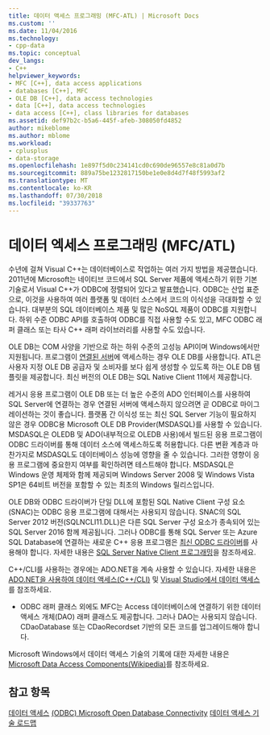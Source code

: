 ```yaml
---
title: 데이터 액세스 프로그래밍 (MFC-ATL) | Microsoft Docs
ms.custom: ''
ms.date: 11/04/2016
ms.technology:
- cpp-data
ms.topic: conceptual
dev_langs:
- C++
helpviewer_keywords:
- MFC [C++], data access applications
- databases [C++], MFC
- OLE DB [C++], data access technologies
- data [C++], data access technologies
- data access [C++], class libraries for databases
ms.assetid: def97b2c-b5a6-445f-afeb-308050fd4852
author: mikeblome
ms.author: mblome
ms.workload:
- cplusplus
- data-storage
ms.openlocfilehash: 1e897f5d0c234141cd0c690de96557e8c81a0d7b
ms.sourcegitcommit: 889a75be1232817150be1e0e8d4d7f48f5993af2
ms.translationtype: MT
ms.contentlocale: ko-KR
ms.lasthandoff: 07/30/2018
ms.locfileid: "39337763"
---
```

# <a name="data-access-programming-mfcatl"></a>데이터 엑세스 프로그래밍 (MFC/ATL)
수년에 걸쳐 Visual C++는 데이터베이스로 작업하는 여러 가지 방법을 제공했습니다. 2011년에 Microsoft는 네이티브 코드에서 SQL Server 제품에 액세스하기 위한 기본 기술로서 Visual C++가 ODBC에 정렬되어 있다고 발표했습니다. ODBC는 산업 표준으로, 이것을 사용하여 여러 플랫폼 및 데이터 소스에서 코드의 이식성을 극대화할 수 있습니다. 대부분의 SQL 데이터베이스 제품 및 많은 NoSQL 제품이 ODBC를 지원합니다. 하위 수준 ODBC API를 호출하여 ODBC를 직접 사용할 수도 있고, MFC ODBC 래퍼 클래스 또는 타사 C++ 래퍼 라이브러리를 사용할 수도 있습니다. 

OLE DB는 COM 사양을 기반으로 하는 하위 수준의 고성능 API이며 Windows에서만 지원됩니다. 프로그램이 [연결된 서버](/sql/relational-databases/linked-servers/linked-servers-database-engine)에 액세스하는 경우 OLE DB를 사용합니다. ATL은 사용자 지정 OLE DB 공급자 및 소비자를 보다 쉽게 생성할 수 있도록 하는 OLE DB 템플릿을 제공합니다. 최신 버전의 OLE DB는 SQL Native Client 11에서 제공합니다.  

레거시 응용 프로그램이 OLE DB 또는 더 높은 수준의 ADO 인터페이스를 사용하여 SQL Server에 연결하는 경우 연결된 서버에 액세스하지 않으려면 곧 ODBC로 마이그레이션하는 것이 좋습니다. 플랫폼 간 이식성 또는 최신 SQL Server 기능이 필요하지 않은 경우 ODBC용 Microsoft OLE DB Provider(MSDASQL)를 사용할 수 있습니다.  MSDASQL은 OLEDB 및 ADO(내부적으로 OLEDB 사용)에서 빌드된 응용 프로그램이 ODBC 드라이버를 통해 데이터 소스에 액세스하도록 허용합니다. 다른 변환 계층과 마찬가지로 MSDASQL도 데이터베이스 성능에 영향을 줄 수 있습니다. 그러한 영향이 응용 프로그램에 중요한지 여부를 확인하려면 테스트해야 합니다. MSDASQL은 Windows 운영 체제와 함께 제공되며 Windows Server 2008 및 Windows Vista SP1은 64비트 버전을 포함할 수 있는 최초의 Windows 릴리스입니다.

OLE DB와 ODBC 드라이버가 단일 DLL에 포함된 SQL Native Client 구성 요소(SNAC)는 ODBC 응용 프로그램에 대해서는 사용되지 않습니다. SNAC의 SQL Server 2012 버전(SQLNCLI11.DLL)은 다른 SQL Server 구성 요소가 종속되어 있는 SQL Server 2016 함께 제공됩니다. 그러나 ODBC를 통해 SQL Server 또는 Azure SQL Database에 연결하는 새로운 C++ 응용 프로그램은 [최신 ODBC 드라이버](https://docs.microsoft.com/sql/connect/odbc/download-odbc-driver-for-sql-server)를 사용해야 합니다. 자세한 내용은 [SQL Server Native Client 프로그래밍](/sql/relational-databases/native-client/sql-server-native-client-programming)을 참조하세요.

C++/CLI를 사용하는 경우에는 ADO.NET을 계속 사용할 수 있습니다. 자세한 내용은 [ADO.NET을 사용하여 데이터 액세스(C++/CLI)](../dotnet/data-access-using-adonet-cpp-cli.md) 및 [Visual Studio에서 데이터 액세스](/visualstudio/data-tools/accessing-data-in-visual-studio)를 참조하세요.  
  
-   ODBC 래퍼 클래스 외에도 MFC는 Access 데이터베이스에 연결하기 위한 데이터 액세스 개체(DAO) 래퍼 클래스도 제공합니다.  그러나 DAO는 사용되지 않습니다. CDaoDatabase 또는 CDaoRecordset 기반의 모든 코드를 업그레이드해야 합니다. 

Microsoft Windows에서 데이터 액세스 기술의 기록에 대한 자세한 내용은 [Microsoft Data Access Components(Wikipedia)](https://en.wikipedia.org/wiki/Microsoft_Data_Access_Components)를 참조하세요.  

## <a name="see-also"></a>참고 항목  
 [데이터 액세스](data-access-in-cpp.md) [(ODBC) Microsoft Open Database Connectivity](https://docs.microsoft.com/sql/odbc/microsoft-open-database-connectivity-odbc) [데이터 액세스 기술 로드맵](https://msdn.microsoft.com/library/ms810810.aspx)